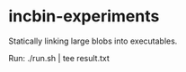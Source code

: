 # incbin-experiments
Statically linking large blobs into executables.

Run: ./run.sh | tee result.txt